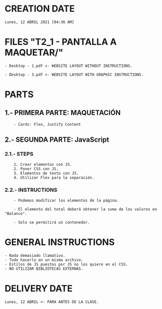 # CREATION DATE

    Lunes, 12 ABRIL 2021 [04:36 AM]


# FILES "T2_1 - PANTALLA A MAQUETAR/"

    - Desktop - 1.pdf <- WEBSITE LAYOUT WITHOUT INSTRUCTIONS.

    - Desktop - 3.pdf <- WEBSITE LAYOUT WITH GRAPHIC INSTRUCTIONS.

# PARTS

## 1.- PRIMERA PARTE: MAQUETACIÓN
    
        - Cards: Flex, Justify Content

## 2.- SEGUNDA PARTE: JavaScript

### 2.1.-  STEPS
        1. Crear elementos con JS.
        2. Poner CSS con JS.
        3. Elementos de texto con JS.
        4. Utilizar Flex para la separación.

### 2.2.- INSTRUCTIONS

        - Podemos modificar los elementos de la página.

        - El elemento del total deberá obtener la suma de los valores en "Balance".

        - Solo se permitirá un contenedor.
        
# GENERAL INSTRUCTIONS

    - Nada demasiado llamativo.
    - Todo hacerlo en un mismo archivo.
    - Estilos de JS puestos por JS no los quiere en el CSS.
    - NO UTILIZAR BIBLIOTECAS EXTERNAS.

# DELIVERY DATE
    
    Lunes, 12 ABRIL <- PARA ANTES DE LA CLASE.
